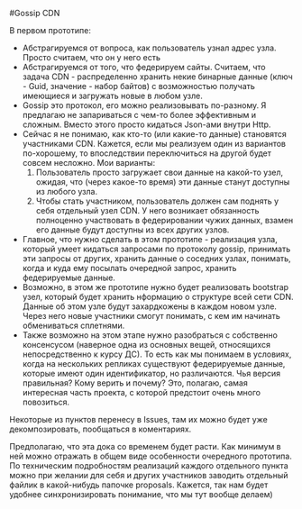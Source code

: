#Gossip CDN

В первом прототипе:
- Абстрагируемся от вопроса, как пользователь узнал адрес узла. Просто считаем, что он у него есть
- Абстрагируемся от того, что федерируем сайты. Считаем, что задача CDN - распределенно хранить некие бинарные данные (ключ - Guid, значение - набор байтов) с возможностью получать имеющиеся и загружать новые в любом узле.
- Gossip это протокол, его можно реализовывать по-разному. Я предлагаю не запариваться с чем-то более эффективным и сложным. Вместо этого просто кидаться Json-ами внутри Http.
- Сейчас я не понимаю, как кто-то (или какие-то данные) становятся участниками CDN. Кажется, если мы реализуем один из вариантов по-хорошему, то впоследствии переключиться на другой будет совсем несложно. Мои варианты:
    1. Пользователь просто загружает свои данные на какой-то узел, ожидая, что (через какое-то время) эти данные станут доступны из любого узла.
    2. Чтобы стать участником, пользователь должен сам поднять у себя отдельный узел CDN. У него возникает обязанность полноценно участвовать в федерировании чужих данных, взамен его данные будут доступны из всех других узлов.
- Главное, что нужно сделать в этом прототипе - реализация узла, который умеет кидаться запросами по протоколу gossip, принимать эти запросы от других, хранить данные о соседних узлах, понимать, когда и куда ему посылать очередной запрос, хранить федерируемые данные.
- Возможно, в этом же прототипе нужно будет реализовать bootstrap узел, который будет хранить нформацию о структуре всей сети CDN. Данные об этом узле будут захардкожены в каждом новом узле. Через него новые участники смогут понимать, с кем им начинать обмениваться сплетнями.
- Также возможно на этом этапе нужно разобраться с собственно консенсусом (наверное одна из основных вещей, относящихся непосредственно к курсу ДС). То есть как мы понимаем в условиях, когда на нескольких репликах существуют федерируемые данные, которые имеют один идентификатор, но различаются. Чья версия правильная? Кому верить и почему? Это, полагаю, самая интересная часть проекта, с которой предстоит очень много повозиться.

Некоторые из пунктов перенесу в Issues, там их можно будет уже декомпозировать, пообщаться в коментариях.

Предполагаю, что эта дока со временем будет расти. Как минимум в ней можно отражать в общем виде особенности очередного прототипа. По техническим подробностям реализаций каждого отдельного пункта можно при желании для себя и других участников заводить отдельный файлик в какой-нибудь папочке proposals. Кажется, так нам будет удобнее синхронизировать понимание, что мы тут вообще делаем)